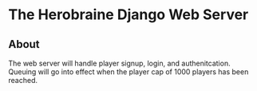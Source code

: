 # The Herobraine Django Web Server
## About

The web server will handle player signup, login, and authenitcation. Queuing will go into effect when the player cap of 1000 players has been reached.
